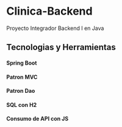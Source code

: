 # Clinica-Backend
Proyecto Integrador Backend I en Java

## Tecnologias y Herramientas

#### Spring Boot
#### Patron MVC
#### Patron Dao
#### SQL con H2
#### Consumo de API con JS
